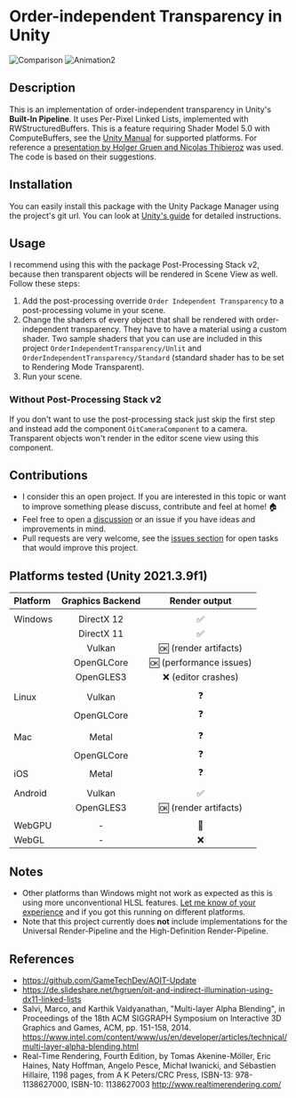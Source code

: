 # Order-independent Transparency in Unity

![Comparison](Screenshots/Comparison.gif) ![Animation2](https://user-images.githubusercontent.com/18415215/139141230-207014ab-57eb-4591-9c90-d8c17db93a30.gif)

## Description

This is an implementation of order-independent transparency in Unity's **Built-In Pipeline**. It uses Per-Pixel Linked Lists, implemented with RWStructuredBuffers.
This is a feature requiring Shader Model 5.0 with ComputeBuffers, see the [Unity Manual](https://docs.unity3d.com/Manual/SL-ShaderCompileTargets.html) for supported platforms.
For reference a [presentation by Holger Gruen and Nicolas Thibieroz](https://de.slideshare.net/hgruen/oit-and-indirect-illumination-using-dx11-linked-lists)
was used. The code is based on their suggestions.

## Installation

You can easily install this package with the Unity Package Manager using the project's git url. You can look at [Unity's guide](https://docs.unity3d.com/Manual/upm-ui-giturl.html) for detailed instructions.

## Usage

I recommend using this with the package Post-Processing Stack v2, because then transparent objects will be rendered in Scene View as well. Follow these steps:

1. Add the post-processing override `Order Independent Transparency` to a post-processing volume in your scene.
2. Change the shaders of every object that shall be rendered with order-independent transparency. They have to have a material using a custom shader. Two sample shaders that you can use are included in this project `OrderIndependentTransparency/Unlit` and `OrderIndependentTransparency/Standard` (standard shader has to be set to Rendering Mode Transparent).
3. Run your scene.

### Without Post-Processing Stack v2

If you don't want to use the post-processing stack just skip the first step and instead add the component `OitCameraComponent` to a camera. Transparent objects won't render in the editor scene view using this component.

## Contributions

-   I consider this an open project. If you are interested in this topic or want to improve something please discuss, contribute and feel at home! :house:
-   Feel free to open a [discussion](https://github.com/happy-turtle/oit-unity/discussions) or an issue if you have ideas and improvements in mind.
-   Pull requests are very welcome, see the [issues section](https://github.com/happy-turtle/oit-unity/issues) for open tasks that would improve this project.

## Platforms tested (Unity 2021.3.9f1)

| Platform | Graphics Backend |       Render output       |
| :------- | :--------------: | :-----------------------: |
|          |
| Windows  |    DirectX 12    |    :white_check_mark:     |
|          |    DirectX 11    |    :white_check_mark:     |
|          |      Vulkan      |  :ok: (render artifacts)  |
|          |    OpenGLCore    | :ok: (performance issues) |
|          |    OpenGLES3     |   :x: (editor crashes)    |
|          |
| Linux    |      Vulkan      |        :question:         |
|          |    OpenGLCore    |        :question:         |
|          |
| Mac      |      Metal       |        :question:         |
|          |    OpenGLCore    |        :question:         |
| iOS      |      Metal       |        :question:         |
|          |
| Android  |      Vulkan      |    :white_check_mark:     |
|          |    OpenGLES3     |  :ok: (render artifacts)  |
|          |
| WebGPU   |        -         |      :crystal_ball:       |
| WebGL    |        -         |            :x:            |

## Notes

-   Other platforms than Windows might not work as expected as this is using more unconventional HLSL features. [Let me know of your experience](https://github.com/happy-turtle/oit-unity/discussions) and if you got this running on different platforms.
-   Note that this project currently does **not** include implementations for the Universal Render-Pipeline and the High-Definition Render-Pipeline.

## References

-   https://github.com/GameTechDev/AOIT-Update
-   https://de.slideshare.net/hgruen/oit-and-indirect-illumination-using-dx11-linked-lists
-   Salvi, Marco, and Karthik Vaidyanathan, "Multi-layer Alpha Blending", in Proceedings of the 18th ACM SIGGRAPH Symposium on Interactive 3D Graphics and Games, ACM, pp. 151-158, 2014. https://www.intel.com/content/www/us/en/developer/articles/technical/multi-layer-alpha-blending.html
-   Real-Time Rendering, Fourth Edition, by Tomas Akenine-Möller, Eric Haines, Naty Hoffman, Angelo Pesce, Michał Iwanicki, and Sébastien Hillaire, 1198 pages, from A K Peters/CRC Press, ISBN-13: 978-1138627000, ISBN-10: 1138627003 http://www.realtimerendering.com/
